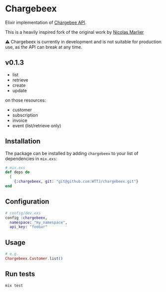 # Chargebeex

Elixir implementation of [Chargebee
API](https://apidocs.chargebee.com/docs/api).

This is a heavily inspired fork of the original work by [Nicolas
Marlier](https://github.com/NicolasMarlier/chargebee-elixir)

⚠️ Chargebeex is currently in development and is not suitable for production
use, as the API can break at any time.

## v0.1.3

- list
- retrieve
- create
- update

on those resources:

- customer
- subscription
- invoice
- event (list/retrieve only)

## Installation

The package can be installed by adding `chargebeex` to your list of dependencies in `mix.exs`:

```elixir
# mix.exs
def deps do
  [
    {:chargebeex, git: "git@github.com:WTTJ/chargebeex.git"}
end
```

## Configuration

```elixir
# config/dev.exs
config :chargebeex,
  namespace: "my_namespace",
  api_key: "foobar"
```

## Usage

```elixir
# e.g.
Chargebeex.Customer.list()
```

## Run tests

```sh
mix test
```
